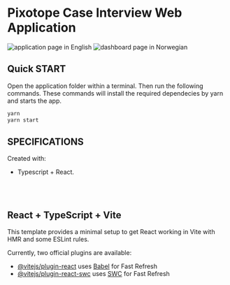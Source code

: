 # Pixotope Case Interview Web Application

<img src="src/images/app-en.png" alt="application page in English" class="inline"/>
<img src="src/images/app-no.png" alt="dashboard page in Norwegian" class="inline"/>

## Quick START

Open the application folder within a terminal. Then run the following commands. These commands will install the required dependecies by yarn and starts the app. 
```bash
yarn
yarn start
```

## SPECIFICATIONS

Created with: 
  - Typescript + React. 

<br />
<br />

## React + TypeScript + Vite

This template provides a minimal setup to get React working in Vite with HMR and some ESLint rules.

Currently, two official plugins are available:

- [@vitejs/plugin-react](https://github.com/vitejs/vite-plugin-react/blob/main/packages/plugin-react/README.md) uses [Babel](https://babeljs.io/) for Fast Refresh
- [@vitejs/plugin-react-swc](https://github.com/vitejs/vite-plugin-react-swc) uses [SWC](https://swc.rs/) for Fast Refresh

